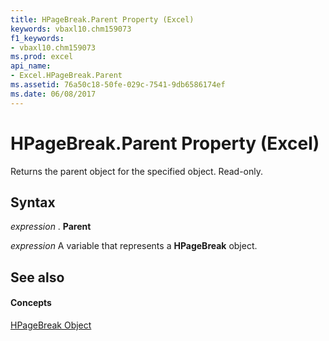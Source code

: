 ```yaml
---
title: HPageBreak.Parent Property (Excel)
keywords: vbaxl10.chm159073
f1_keywords:
- vbaxl10.chm159073
ms.prod: excel
api_name:
- Excel.HPageBreak.Parent
ms.assetid: 76a50c18-50fe-029c-7541-9db6586174ef
ms.date: 06/08/2017
---
```



# HPageBreak.Parent Property (Excel)

Returns the parent object for the specified object. Read-only.


## Syntax

 _expression_ . **Parent**

 _expression_ A variable that represents a **HPageBreak** object.


## See also


#### Concepts


[HPageBreak Object](Excel.HPageBreak.md)

